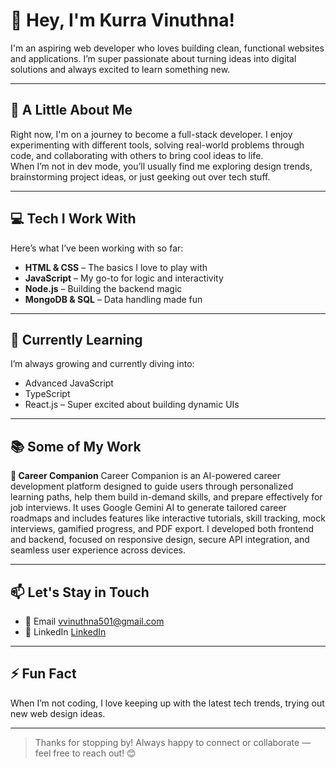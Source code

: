 # 👋 Hey, I'm Kurra Vinuthna!

I'm an aspiring web developer who loves building clean, functional websites and applications. I’m super passionate about turning ideas into digital solutions and always excited to learn something new.

---

## 🚀 A Little About Me

Right now, I'm on a journey to become a full-stack developer. I enjoy experimenting with different tools, solving real-world problems through code, and collaborating with others to bring cool ideas to life.  
When I’m not in dev mode, you’ll usually find me exploring design trends, brainstorming project ideas, or just geeking out over tech stuff.

---

## 💻 Tech I Work With

Here’s what I’ve been working with so far:

- **HTML & CSS** – The basics I love to play with  
- **JavaScript** – My go-to for logic and interactivity  
- **Node.js** – Building the backend magic  
- **MongoDB & SQL** – Data handling made fun  

---

## 🌱 Currently Learning

I’m always growing and currently diving into:

- Advanced JavaScript  
- TypeScript  
- React.js – Super excited about building dynamic UIs  

---

## 📚 Some of My Work

**🧠 Career Companion**
Career Companion is an AI-powered career development platform designed to guide users through personalized learning paths, help them build in-demand skills, and prepare effectively for job interviews. It uses Google Gemini AI to generate tailored career roadmaps and includes features like interactive tutorials, skill tracking, mock interviews, gamified progress, and PDF export. I developed both frontend and backend, focused on responsive design, secure API integration, and seamless user experience across devices.

---

## 📫 Let's Stay in Touch

- 📧 Email [vvinuthna501@gmail.com](mailto:vvinuthna501@gmail.com)  
- 💼 LinkedIn [LinkedIn](https://www.linkedin.com/in/vinuthna-kurra-19750b292/)

---

## ⚡ Fun Fact

When I’m not coding, I love keeping up with the latest tech trends, trying out new web design ideas.

---

> Thanks for stopping by! Always happy to connect or collaborate — feel free to reach out! 😊
